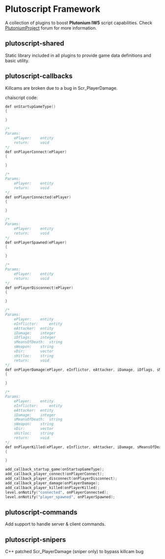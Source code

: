 ﻿# Plutoscript Framework

A collection of plugins to boost  **Plutonium IW5** script capabilities. Check [PlutoniumProject](https://forum.plutonium.pw/) forum for more information.

## plutoscript-shared

Static library included in all plugins to provide game data definitions and basic utility.

## plutoscript-callbacks

Killcams are broken due to a bug in Scr_PlayerDamage.

chaiscript code:
``` cpp
def onStartupGameType()
{

}

/*
Params:
	ePlayer: 	entity
	return: 	void
*/
def onPlayerConnect(ePlayer)
{

}

/*
Params:
	ePlayer: 	entity
	return: 	void
*/
def onPlayerConnected(ePlayer)
{

}

/*
Params:
	ePlayer: 	entity
	return: 	void
*/
def onPlayerSpawned(ePlayer)
{

}

/*
Params:
	ePlayer: 	entity
	return: 	void
*/
def onPlayerDisconnect(ePlayer)
{

}

/*
Params:
	ePlayer: 	entity
	eInflictor: 	entity
	eAttacker: 	entity
	iDamage:	integer
	iDflags:	integer
	sMeansOfDeath:	string
	sWeapon:	string
	vDir:		vector
	sHitloc:	string
	return: 	void
*/
def onPlayerDamage(ePlayer, eInflictor, eAttacker, iDamage, iDflags, sMeansOfDeath, sWeapon, vDir, sHitloc)
{

}

/*
Params:
	ePlayer: 	entity
	eInflictor: 	entity
	eAttacker: 	entity
	iDamage:	integer
	sMeansOfDeath:	string
	sWeapon:	string
	vDir:		vector
	sHitloc:	string
	return: 	void
*/
def onPlayerKilled(ePlayer, eInflictor, eAttacker, iDamage, sMeansOfDeath, sWeapon, vDir, sHitloc)
{

}

add_callback_startup_game(onStartupGameType);
add_callback_player_connect(onPlayerConnect);
add_callback_player_disconnect(onPlayerDisconnect);
add_callback_player_damage(onPlayerDamage);
add_callback_player_killed(onPlayerKilled);
level.onNotify("connected", onPlayerConnected);
level.onNotify("player_spawned", onPlayerSpawned);
```
## plutoscript-commands

Add support to handle server & client commands.

## plutoscript-snipers

C++ patched Scr_PlayerDamage (sniper only) to bypass killcam bug